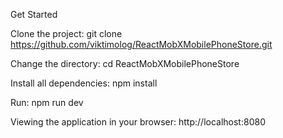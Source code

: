 Get Started

Clone the project: git clone https://github.com/viktimolog/ReactMobXMobilePhoneStore.git

Change the directory: cd ReactMobXMobilePhoneStore

Install all dependencies: npm install

Run: npm run dev

Viewing the application in your browser: http://localhost:8080